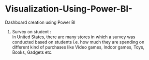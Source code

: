 # Visualization-Using-Power-BI-
Dashboard creation using Power BI

1. Survey on student :      
In United States, there are many stores in which a survey was conducted based on students i.e. how much they are spending on different kind of purchases like Video games, Indoor games, Toys, Books, Gadgets etc.
